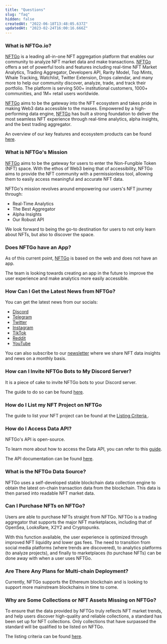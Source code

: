 ```yaml
---
title: "Questions"
slug: "faq"
hidden: false
createdAt: "2022-06-18T13:48:05.637Z"
updatedAt: "2023-02-24T16:00:16.666Z"
---
```

<h3> What is NFTGo.io? </h3>

<a href = "https://nftgo.io/"> NFTGo</a> is a leading all-in-one NFT aggregation platform that enables our community to analyze NFT market data and make transactions. <a href = "https://nftgo.io/"> NFTGo</a> offers a set of powerful tools and features including real-time NFT Market Analytics, Trading Aggregator, Developers API, Rarity Model, Top Mints, Whale Tracking, Watchlist, Twitter Extension, Drops calendar, and many more to help our community discover, analyze, trade, and track their portfolio. The platform is serving 500+ institutional customers, 1000+ communities, and 1M+ retail users worldwide.

<a href = "https://nftgo.io/"> NFTGo</a> aims to be the gateway into the NFT ecosystem and takes pride in making Web3 data accessible to the masses. Empowered by a high-performing data engine, <a href = "https://nftgo.io/"> NFTGo</a> has built a strong foundation to deliver the most seamless NFT experience through real-time analytics, alpha insights, and the best trading aggregator. 

An overview of our key features and ecosystem products can be found <a href = "https://docs.nftgo.io/docs/features-overview/"> here</a>.

<h3> What is NFTGo's Mission </h3>

<a href = "https://nftgo.io/"> NFTGo</a> aims to be the gateway for users to enter the Non-Fungible Token (NFT) space. With the ethos of Web3 being that of accessibility, NFTGo aims to provide the NFT community with a permissionless tool, allowing them to easily access meaningful and accurate NFT data.

NFTGo's mission revolves around empowering our users's NFT journey through:
- Real-Time Analytics
- The Best Aggregator
- Alpha Insights
- Our Robust API

We look forward to being the go-to destination for users to not only learn about NFTs, but also to discover the space.

<h3> Does NFTGo have an App? </h3>

As of this current point, <a href = "https://nftgo.io/"> NFTGo</a> is based on the web and does not have an app.

The team is looking towards creating an app in the future to improve the user experience and make analytics more easily accessible.

<h3> How Can I Get the Latest News from NFTGo? </h3>

You can get the latest news from our socials:
- <a href="https://discord.com/invite/38E4sEaFJr" target="_blank"> Discord </a>
- <a href="https://t.me/nftgoofficial" target="_blank"> Telegram </a>
- <a href="https://twitter.com/nftgoio" target="_blank"> Twitter </a>
- <a href="https://www.instagram.com/nftgo_io/" target="_blank"> Instagram </a>
- <a href="https://www.tiktok.com/@nftgo_io" target="_blank"> TikTok </a>
- <a href="https://www.reddit.com/r/NFTGOio/" target="_blank"> Reddit </a>
- <a href="https://www.youtube.com/channel/UCaDpaWVaRZDfdszfDCecfIw" target="_blank"> YouTube </a>

You can also subscribe to our <a href="https://nftgo.io/" target="_blank"> newsletter</a> where we share NFT data insights and news on a monthly basis.

<h3> How can I Invite NFTGo Bots to My Discord Server? </h3>

It is a piece of cake to invite NFTGo bots to your Discord server.

The guide to do so can be found <a href="https://docs.nftgo.io/docs/nftgo-discord-bot-1" target="_blank"> here</a>.

<h3> How do I List my NFT Project on NFTGo </h3>

The guide to list your NFT project can be found at the <a href = "https://dash.readme.com/project/nftgo/docs/listing-criteria"> Listing Criteria </a>.

<h3> How do I Access Data API? </h3>

NFTGo's API is open-source.

To learn more about how to access the Data API, you can refer to this <a href="https://developer.nftgo.io" target="_blank"> guide</a>.

The API documentation can be found <a href="https://docs.nftgo.io/reference/introduction" target="_blank"> here</a>.

<h3> What is the NFTGo Data Source? </h3>

NFTGo uses a self-developed stable blockchain data collection engine to obtain the latest on-chain transaction data from the blockchain. This data is then parsed into readable NFT market data.

<h3> Can I Purchase NFTs on NFTGo? </h3>

Users are able to purchase NFTs straight from NFTGo. NFTGo is a trading aggregator that supports the major NFT marketplaces, including that of OpenSea, LooksRare, X2Y2 and Cryptopunks.

With this function available, the user experience is optimized through improved NFT liquidity and lower gas fees. The need to transition from social media platforms (where trends are discovered), to analytics platforms (to analyze projects), and finally to marketplaces (to purchase NFTs) can be done away with when a user uses NFTGo.

<h3> Are There Any Plans for Multi-chain Deployment? </h3>

Currently, NFTGo supports the Ethereum blockchain and is looking to support more mainstream blockchains in time to come.

<h3> Why are Some Collections or NFT Assets Missing on NFTGo? </h3>

To ensure that the data provided by NFTGo truly reflects NFT market trends, and help users discover high-quality and reliable collections, a standard has been set up for NFT collections. Only collections that have surpassed the standard will be qualified to be listed on NFTGo.

The listing criteria can be found <a href = "https://docs.nftgo.io/docs/listing-criteria"> here</a>.